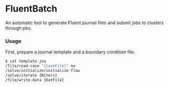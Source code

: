 # FluentBatch
An automatic tool to generate Fluent journal files and submit jobs to clusters through pbs. 

### Usage
First, prepare a journal template and a boundary condition file.
``` sh
$ cat template.jou
/file/read-case "{CaseFile}" no
/solve/initialize/initialize-flow
/solve/iterate {Niters}
/file/write-data {DatFile}
```
